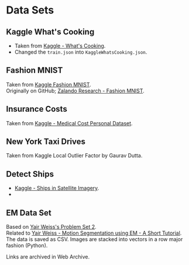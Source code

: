 # Data Sets

## Kaggle What's Cooking

 - Taken from [Kaggle - What's Cooking](https://www.kaggle.com/competitions/whats-cooking).
 - Changed the `train.json` into `KaggleWhatsCooking.json`.


## Fashion MNIST

Taken from [Kaggle Fashion MNIST](https://www.kaggle.com/datasets/zalando-research/fashionmnist).  
Originally on GitHub; [Zalando Research - Fashion MNIST](https://github.com/zalandoresearch/fashion-mnist).


## Insurance Costs

Taken from [Kaggle - Medical Cost Personal Dataset](https://www.kaggle.com/datasets/mirichoi0218/insurance).

## New York Taxi Drives  

Taken from Kaggle Local Outlier Factor by Gaurav Dutta.

## Detect Ships

 - [Kaggle - Ships in Satellite Imagery](https://www.kaggle.com/datasets/rhammell/ships-in-satellite-imagery).
 - 
 
## EM Data Set

Based on [Yair Weiss's Problem Set 2](https://www.cs.huji.ac.il/w~yweiss/emProblem.html).    
Related to [Yair Weiss - Motion Segmentation using EM - A Short Tutorial](https://www.cs.huji.ac.il/w~yweiss/emTutorial.pdf).    
The data is saved as CSV. Images are stacked into vectors in a row major fashion (Python).

Links are archived in Web Archive.
